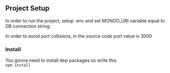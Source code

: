 ## Project Setup

In order to run the project, setup .env and set MONGO_URI variable equal to DB connection string.

In order to avoid port collisions, in the source code port value is 3000


### Install
You gonna need to install dep packages so write this <br>
`
npm install
`
